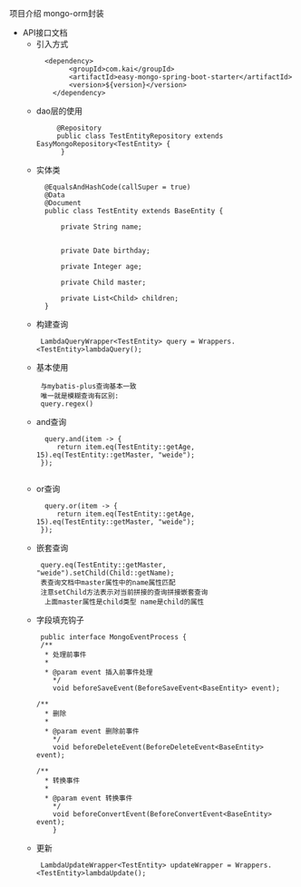 项目介绍
mongo-orm封装

- API接口文档
    - 引入方式
      ```  
        <dependency>
              <groupId>com.kai</groupId>
              <artifactId>easy-mongo-spring-boot-starter</artifactId>
              <version>${version}</version>
          </dependency>
        ```
    - dao层的使用
       ```
            @Repository
            public class TestEntityRepository extends EasyMongoRepository<TestEntity> {
             }
       ```
    - 实体类
        ```
          @EqualsAndHashCode(callSuper = true)
          @Data
          @Document
          public class TestEntity extends BaseEntity {
        
              private String name;
        
        
              private Date birthday;
        
              private Integer age;
        
              private Child master;
        
              private List<Child> children;
          }
        ```
    - 构建查询
       ```
        LambdaQueryWrapper<TestEntity> query = Wrappers.<TestEntity>lambdaQuery();
       ```
    - 基本使用
       ``` 
        与mybatis-plus查询基本一致
        唯一就是模糊查询有区别:
        query.regex()
      ```
    - and查询
       ```
         query.and(item -> {
            return item.eq(TestEntity::getAge, 15).eq(TestEntity::getMaster, "weide");
        });
    
       ```
    - or查询
       ```
         query.or(item -> {
            return item.eq(TestEntity::getAge, 15).eq(TestEntity::getMaster, "weide");
        });
       ```
    - 嵌套查询
      ```
       query.eq(TestEntity::getMaster, "weide").setChild(Child::getName);
       表查询文档中master属性中的name属性匹配
       注意setChild方法表示对当前拼接的查询拼接嵌套查询
        上面master属性是child类型 name是child的属性
      ```
    - 字段填充钩子
      ```
       public interface MongoEventProcess {
       /**
        * 处理前事件
        *
        * @param event 插入前事件处理
          */
          void beforeSaveEvent(BeforeSaveEvent<BaseEntity> event);

      /**
        * 删除
        *
        * @param event 删除前事件
          */
          void beforeDeleteEvent(BeforeDeleteEvent<BaseEntity> event);

      /**
        * 转换事件
        *
        * @param event 转换事件
          */
          void beforeConvertEvent(BeforeConvertEvent<BaseEntity> event);
          }
      ```
    - 更新
      ```
       LambdaUpdateWrapper<TestEntity> updateWrapper = Wrappers.<TestEntity>lambdaUpdate();
      ```